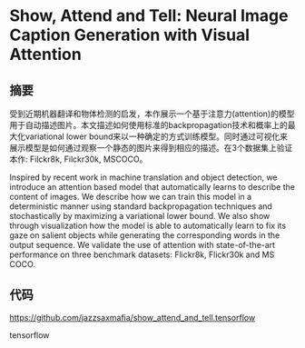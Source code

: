 # Show, Attend and Tell: Neural Image Caption Generation with Visual Attention

## 摘要

受到近期机器翻译和物体检测的启发，本作展示一个基于注意力(attention)的模型用于自动描述图片。本文描述如何使用标准的backpropagation技术和概率上的最大化variational lower bound来以一种确定的方式训练模型。同时通过可视化来展示模型是如何通过观察一个静态的图片来得到相应的描述。在3个数据集上验证本作: Filckr8k, Filckr30k, MSCOCO。

Inspired by recent work in machine translation and object detection, we introduce an attention based model that automatically learns to describe the content of images. We describe how we can train this model in a deterministic manner using standard backpropagation techniques and stochastically by maximizing a variational lower bound. We also show through visualization how the model is able to automatically learn to fix its gaze on salient objects while generating the corresponding words in the output sequence. We validate the use of attention with state-of-the-art performance on three benchmark datasets: Flickr8k, Flickr30k and MS COCO.

## 代码

https://github.com/jazzsaxmafia/show_attend_and_tell.tensorflow

tensorflow

